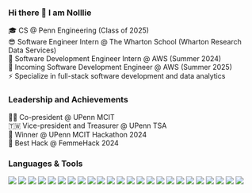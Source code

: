 ### Hi there 👋 I am Nolllie
🎓 CS @ Penn Engineering (Class of 2025)<br/>
😎 Software Engineer Intern @ The Wharton School (Wharton Research Data Services)<br/>
🌱 Software Development Engineer Intern @ AWS (Summer 2024) <br/>
🤖 Incoming Software Development Engineer @ AWS (Summer 2025) <br/>
⚡  Specialize in full-stack software development and data analytics<br/>

### Leadership and Achievements
🙋‍♀️ Co-president @ UPenn MCIT <br/>
🇹🇼 Vice-president and Treasurer @ UPenn TSA<br/>
👑 Winner @ UPenn MCIT Hackathon 2024 <br/>
🏅 Best Hack @ FemmeHack 2024 <br/>

### Languages & Tools
<img src="https://img.shields.io/badge/-Java-f89820?style=flat&logo=java&logoColor=white"> <img src="https://img.shields.io/badge/-JavaScript-f7df1e?style=flat&logo=javascript&logoColor=black"> 
<img src="https://img.shields.io/badge/-TypeScript-8e7cc3?style=flat&logo=typescript&logoColor=black"> 
<img src="https://img.shields.io/badge/-Python-3776ab?style=flat&logo=python&logoColor=white"> 
<img src="https://img.shields.io/badge/-C-00599c?style=flat&logo=c&logoColor=white"> 
<img src="http://img.shields.io/badge/-Swift-F05032?style=flat&logo=swift&logoColor=FFFFFF"> 
<img src="https://img.shields.io/badge/-SQL-e69138?style=flat&logo=sql&logoColor=white"> 
<img src="https://img.shields.io/badge/-NoSQL-ce7e00?style=flat&logo=nosql&logoColor=white"> 
<img src="https://img.shields.io/badge/-MongoDB-4DB33D?style=flat&logo=mongodb&logoColor=FFFFFF"> 
<img src="https://img.shields.io/badge/-DynamoDB-4053D6?style=flat&logo=amazondynamodb&logoColor=FFFFFF"> 
<img src="https://img.shields.io/badge/-Neo4j-4581C3?style=flat&logo=Neo4j&logoColor=FFFFFF"> 
<img src="https://img.shields.io/badge/-HTML-e34f26?style=flat&logo=html5&logoColor=white"> 
<img src="https://img.shields.io/badge/-CSS-9400D3?style=flat&logo=css3&logoColor=white">
<img src="http://img.shields.io/badge/-Node-430098?style=flat&logo=Node.js&logoColor=white"> 
<img src="https://img.shields.io/badge/-Express-787878?style=flat&logo=express&logoColor=ffffff"> 
<img src="https://img.shields.io/badge/-React-000000?style=flat&logo=react&logoColor=00c8ff"> 
<img src="https://img.shields.io/badge/-Vue-4FC08D?style=flat&logo=vuedotjs&logoColor=00c8ff"> 
<img src="https://img.shields.io/badge/-Bootstrap-563D7C?style=flat&logo=bootstrap&logoColor=white"> 
<img src="https://img.shields.io/badge/-Figma-cc6699?style=flat&logo=figma&logoColor=ffffff"> 
<img src="https://img.shields.io/badge/-AWS-232F3E?style=flat&logo=awsorganizations&logoColor=ffffff"> 
<img src="http://img.shields.io/badge/-Linux-FCC624?style=flat&logo=linux&logoColor=black"> 
<img src="http://img.shields.io/badge/-Git-F05032?style=flat&logo=git&logoColor=FFFFFF"> 
<img src="https://img.shields.io/badge/-Docker-2496ED?style=flat&logo=docker&logoColor=FFFFFF"> 
<img src="https://img.shields.io/badge/-Wireshark-1679A7?style=flat&logo=wireshark&logoColor=FFFFFF"> 
